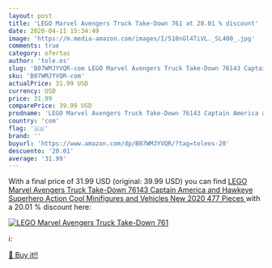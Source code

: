```yaml
---
layout: post
title: 'LEGO Marvel Avengers Truck Take-Down 761 at 20.01 % discount'
date: 2020-04-11 15:34:49
image: 'https://m.media-amazon.com/images/I/510nGl4TiVL._SL400_.jpg'
comments: true
category: ofertas
author: 'tole.es'
slug: 'B07WMJYVQR-com LEGO Marvel Avengers Truck Take-Down 76143 Captain...'
sku: 'B07WMJYVQR-com'
actualPrice: 31.99 USD
currency: USD
price: 31.99
comparePrice: 39.99 USD
prodname: 'LEGO Marvel Avengers Truck Take-Down 76143 Captain America and Hawkeye Superhero Action  Cool Minifigures and Vehicles  New 2020  477 Pieces '
country: 'com'
flag: '🇺🇸'
brand: ''
buyurl: 'https://www.amazon.com/dp/B07WMJYVQR/?tag=tolees-20'
descuento: '20.01'
average: '31.99'
---
```


With a final price of 31.99 USD (original: 39.99 USD) you can find [LEGO Marvel Avengers Truck Take-Down 76143 Captain America and Hawkeye Superhero Action  Cool Minifigures and Vehicles  New 2020  477 Pieces ](https://www.amazon.com/dp/B07WMJYVQR/?tag=tolees-20) with a  20.01 % discount here:

[![LEGO Marvel Avengers Truck Take-Down 761](https://m.media-amazon.com/images/I/510nGl4TiVL._SL400_.jpg)](https://www.amazon.com/dp/B07WMJYVQR/?tag=tolees-20)

ℹ️:


[🛒 Buy it!!](https://www.amazon.com/dp/B07WMJYVQR/?tag=tolees-20)
